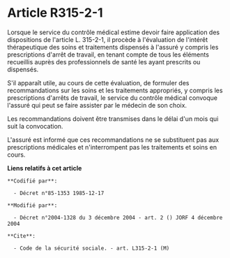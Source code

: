 # Article R315-2-1

Lorsque le service du contrôle médical estime devoir faire application des dispositions de l'article L. 315-2-1, il procède à
l'évaluation de l'intérêt thérapeutique des soins et traitements dispensés à l'assuré y compris les prescriptions d'arrêt de
travail, en tenant compte de tous les éléments recueillis auprès des professionnels de santé les ayant prescrits ou
dispensés.

S'il apparaît utile, au cours de cette évaluation, de formuler des recommandations sur les soins et les traitements
appropriés, y compris les prescriptions d'arrêts de travail, le service du contrôle médical convoque l'assuré qui peut se
faire assister par le médecin de son choix.

Les recommandations doivent être transmises dans le délai d'un mois qui suit la convocation.

L'assuré est informé que ces recommandations ne se substituent pas aux prescriptions médicales et n'interrompent pas les
traitements et soins en cours.

**Liens relatifs à cet article**

	**Codifié par**:

	  - Décret n°85-1353 1985-12-17

	**Modifié par**:

	  - Décret n°2004-1328 du 3 décembre 2004 - art. 2 () JORF 4 décembre 2004

	**Cite**:

	  - Code de la sécurité sociale. - art. L315-2-1 (M)
